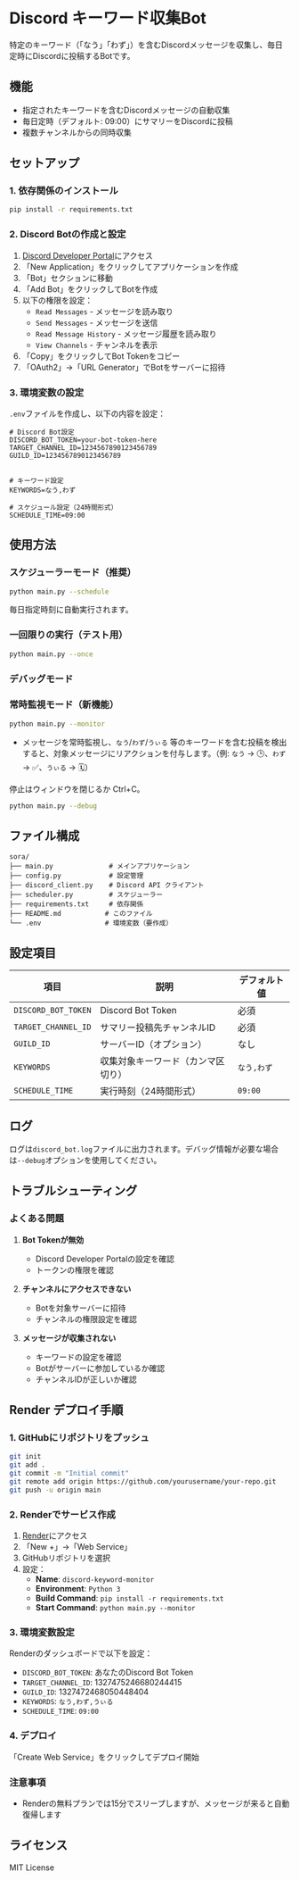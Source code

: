 # Discord キーワード収集Bot

特定のキーワード（「なう」「わず」）を含むDiscordメッセージを収集し、毎日定時にDiscordに投稿するBotです。

## 機能

- 指定されたキーワードを含むDiscordメッセージの自動収集
- 毎日定時（デフォルト: 09:00）にサマリーをDiscordに投稿
- 複数チャンネルからの同時収集

## セットアップ

### 1. 依存関係のインストール

```bash
pip install -r requirements.txt
```

### 2. Discord Botの作成と設定

1. [Discord Developer Portal](https://discord.com/developers/applications)にアクセス
2. 「New Application」をクリックしてアプリケーションを作成
3. 「Bot」セクションに移動
4. 「Add Bot」をクリックしてBotを作成
5. 以下の権限を設定：
   - `Read Messages` - メッセージを読み取り
   - `Send Messages` - メッセージを送信
   - `Read Message History` - メッセージ履歴を読み取り
   - `View Channels` - チャンネルを表示
6. 「Copy」をクリックしてBot Tokenをコピー
7. 「OAuth2」→「URL Generator」でBotをサーバーに招待

### 3. 環境変数の設定

`.env`ファイルを作成し、以下の内容を設定：

```env
# Discord Bot設定
DISCORD_BOT_TOKEN=your-bot-token-here
TARGET_CHANNEL_ID=1234567890123456789
GUILD_ID=1234567890123456789


# キーワード設定
KEYWORDS=なう,わず

# スケジュール設定（24時間形式）
SCHEDULE_TIME=09:00
```

## 使用方法

### スケジューラーモード（推奨）

```bash
python main.py --schedule
```

毎日指定時刻に自動実行されます。

### 一回限りの実行（テスト用）

```bash
python main.py --once
```

### デバッグモード
### 常時監視モード（新機能）

```bash
python main.py --monitor
```

- メッセージを常時監視し、`なう`/`わず`/`うぃる` 等のキーワードを含む投稿を検出すると、対象メッセージにリアクションを付与します。（例: `なう` → 🕒、`わず` → ✅、`うぃる` → 🗓️）

停止はウィンドウを閉じるか Ctrl+C。

```bash
python main.py --debug
```

## ファイル構成

```
sora/
├── main.py              # メインアプリケーション
├── config.py            # 設定管理
├── discord_client.py    # Discord API クライアント
├── scheduler.py         # スケジューラー
├── requirements.txt     # 依存関係
├── README.md           # このファイル
└── .env                # 環境変数（要作成）
```

## 設定項目

| 項目 | 説明 | デフォルト値 |
|------|------|-------------|
| `DISCORD_BOT_TOKEN` | Discord Bot Token | 必須 |
| `TARGET_CHANNEL_ID` | サマリー投稿先チャンネルID | 必須 |
| `GUILD_ID` | サーバーID（オプション） | なし |
| `KEYWORDS` | 収集対象キーワード（カンマ区切り） | `なう,わず` |
| `SCHEDULE_TIME` | 実行時刻（24時間形式） | `09:00` |

## ログ

ログは`discord_bot.log`ファイルに出力されます。デバッグ情報が必要な場合は`--debug`オプションを使用してください。

## トラブルシューティング

### よくある問題

1. **Bot Tokenが無効**
   - Discord Developer Portalの設定を確認
   - トークンの権限を確認

2. **チャンネルにアクセスできない**
   - Botを対象サーバーに招待
   - チャンネルの権限設定を確認


4. **メッセージが収集されない**
   - キーワードの設定を確認
   - Botがサーバーに参加しているか確認
   - チャンネルIDが正しいか確認

## Render デプロイ手順

### 1. GitHubにリポジトリをプッシュ
```bash
git init
git add .
git commit -m "Initial commit"
git remote add origin https://github.com/yourusername/your-repo.git
git push -u origin main
```

### 2. Renderでサービス作成
1. [Render](https://render.com)にアクセス
2. 「New +」→「Web Service」
3. GitHubリポジトリを選択
4. 設定：
   - **Name**: `discord-keyword-monitor`
   - **Environment**: `Python 3`
   - **Build Command**: `pip install -r requirements.txt`
   - **Start Command**: `python main.py --monitor`

### 3. 環境変数設定
Renderのダッシュボードで以下を設定：
- `DISCORD_BOT_TOKEN`: あなたのDiscord Bot Token
- `TARGET_CHANNEL_ID`: 1327475246680244415
- `GUILD_ID`: 1327472468050448404
- `KEYWORDS`: `なう,わず,うぃる`
- `SCHEDULE_TIME`: `09:00`

### 4. デプロイ
「Create Web Service」をクリックしてデプロイ開始

### 注意事項
- Renderの無料プランでは15分でスリープしますが、メッセージが来ると自動復帰します

## ライセンス

MIT License

